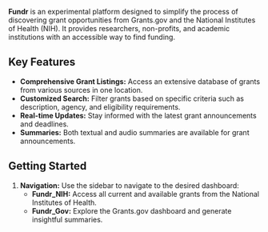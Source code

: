 **Fundr** is an experimental platform designed to simplify the process of discovering grant opportunities from Grants.gov and the National Institutes of Health (NIH). It provides researchers, non-profits, and academic institutions with an accessible way to find funding.

## Key Features

-   **Comprehensive Grant Listings:** Access an extensive database of grants from various sources in one location.
-   **Customized Search:** Filter grants based on specific criteria such as description, agency, and eligibility requirements.
-   **Real-time Updates:** Stay informed with the latest grant announcements and deadlines.
-   **Summaries:** Both textual and audio summaries are available for grant announcements.

## Getting Started

1.  **Navigation:** Use the sidebar to navigate to the desired dashboard:
    -   **Fundr\_NIH:** Access all current and available grants from the National Institutes of Health.
    -   **Fundr\_Gov:** Explore the Grants.gov dashboard and generate insightful summaries.
